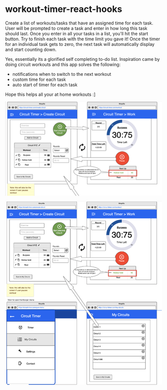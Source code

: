 # workout-timer-react-hooks
Create a list of workouts/tasks that have an assigned time for each task.
User will be prompted to create a task and enter in how long this task should last.
Once you enter in all your tasks in a list, you'll hit the start button. 
Try to finish each task with the time limit you gave it!
Once the timer for an individual task gets to zero, the next task will automatically display and start counting down.

Yes, essentially its a glorified self completing to-do list.
Inspiration came by doing circuit workouts and this app solves the following:
- notifications when to switch to the next workout
- custom time for each task
- auto start of timer for each task

Hope this helps all your at home workouts :]


![alt text](./src/mockup.png?raw=true "Mockup")

![alt text](./src/mockup2.png?raw=true "Mockup 2")

